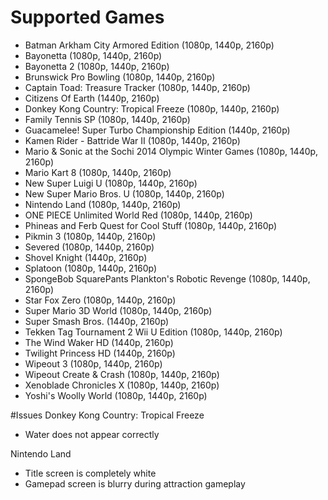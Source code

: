 # Supported Games

- Batman Arkham City Armored Edition (1080p, 1440p, 2160p)
- Bayonetta (1080p, 1440p, 2160p)
- Bayonetta 2 (1080p, 1440p, 2160p)
- Brunswick Pro Bowling (1080p, 1440p, 2160p)
- Captain Toad: Treasure Tracker (1080p, 1440p, 2160p)
- Citizens Of Earth (1440p, 2160p)
- Donkey Kong Country: Tropical Freeze (1080p, 1440p, 2160p)
- Family Tennis SP (1080p, 1440p, 2160p)
- Guacamelee! Super Turbo Championship Edition (1440p, 2160p)
- Kamen Rider - Battride War II (1080p, 1440p, 2160p)
- Mario & Sonic at the Sochi 2014 Olympic Winter Games (1080p, 1440p, 2160p)
- Mario Kart 8 (1080p, 1440p, 2160p)
- New Super Luigi U (1080p, 1440p, 2160p)
- New Super Mario Bros. U (1080p, 1440p, 2160p)
- Nintendo Land (1080p, 1440p, 2160p)
- ONE PIECE Unlimited World Red (1080p, 1440p, 2160p)
- Phineas and Ferb Quest for Cool Stuff (1080p, 1440p, 2160p)
- Pikmin 3 (1080p, 1440p, 2160p)
- Severed (1080p, 1440p, 2160p)
- Shovel Knight (1440p, 2160p)
- Splatoon (1080p, 1440p, 2160p)
- SpongeBob SquarePants Plankton's Robotic Revenge (1080p, 1440p, 2160p)
- Star Fox Zero (1080p, 1440p, 2160p)
- Super Mario 3D World (1080p, 1440p, 2160p)
- Super Smash Bros. (1440p, 2160p)
- Tekken Tag Tournament 2 Wii U Edition (1080p, 1440p, 2160p)
- The Wind Waker HD (1440p, 2160p)
- Twilight Princess HD (1440p, 2160p)
- Wipeout 3 (1080p, 1440p, 2160p)
- Wipeout Create & Crash (1080p, 1440p, 2160p)
- Xenoblade Chronicles X (1080p, 1440p, 2160p)
- Yoshi's Woolly World (1080p, 1440p, 2160p)

#Issues
Donkey Kong Country: Tropical Freeze

- Water does not appear correctly

Nintendo Land

- Title screen is completely white
- Gamepad screen is blurry during attraction gameplay

